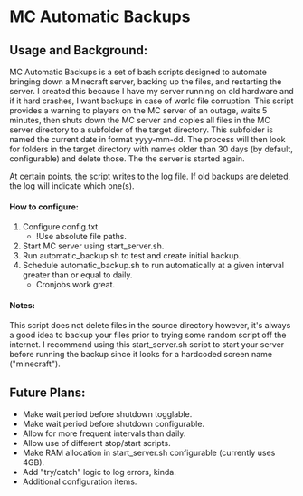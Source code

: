 # MC Automatic Backups

## Usage and Background:
MC Automatic Backups is a set of bash scripts designed to automate bringing down a Minecraft server, backing up the files, and restarting the server. I created this because I have my server running on old hardware and if it hard crashes, I want backups in case of world file corruption.
This script provides a warning to players on the MC server of an outage, waits 5 minutes, then shuts down the MC server and copies all files in the MC server directory to a subfolder of the target directory. This subfolder is named the current date in format yyyy-mm-dd. The process will then look for folders in the target directory with names older than 30 days (by default, configurable) and delete those. The the server is started again. 

At certain points, the script writes to the log file. If old backups are deleted, the log will indicate which one(s).

#### How to configure:
1. Configure config.txt
    - !Use absolute file paths.
2. Start MC server using start_server.sh.
3. Run automatic_backup.sh to test and create initial backup.
4. Schedule automatic_backup.sh to run automatically at a given interval greater than or equal to daily.
    - Cronjobs work great.

#### Notes:
This script does not delete files in the source directory however, it's always a good idea to backup your files prior to trying some random script off the internet.
I recommend using this start_server.sh script to start your server before running the backup since it looks for a hardcoded screen name ("minecraft").

## Future Plans:
- Make wait period before shutdown togglable.
- Make wait period before shutdown configurable. 
- Allow for more frequent intervals than daily.
- Allow use of different stop/start scripts.
- Make RAM allocation in start_server.sh configurable (currently uses 4GB).
- Add "try/catch" logic to log errors, kinda.
- Additional configuration items.
